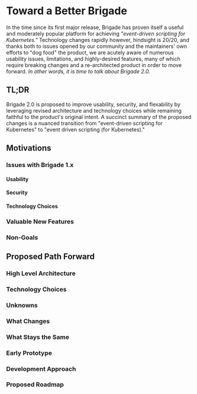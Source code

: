 # Toward a Better Brigade

In the time since its first major release, Brigade has proven itself a useful
and moderately popular platform for achieving _"event-driven scripting for
Kubernetes."_ Technology changes rapidly however, hindsight is 20/20, and thanks
both to issues opened by our community and the maintainers' own efforts to "dog
food" the product, we are acutely aware of numerous usability issues,
limitations, and highly-desired features, many of which require breaking changes
and a re-architected product in order to move forward. _In other words, it is
time to talk about Brigade 2.0._

## TL;DR

Brigade 2.0 is proposed to improve usability, security, and flexability by
leveraging revised architecture and technology choices while remaining faithful
to the product's original intent. A succinct summary of the proposed changes is
a nuanced transition from "event-driven scripting for Kubernetes" to "event
driven scripting (for Kubernetes)."

## Motivations

### Issues with Brigade 1.x

#### Usability

#### Security

#### Technology Choices

### Valuable New Features

### Non-Goals

## Proposed Path Forward

### High Level Architecture

### Technology Choices

### Unknowns

### What Changes

### What Stays the Same

### Early Prototype

### Development Approach

### Proposed Roadmap
